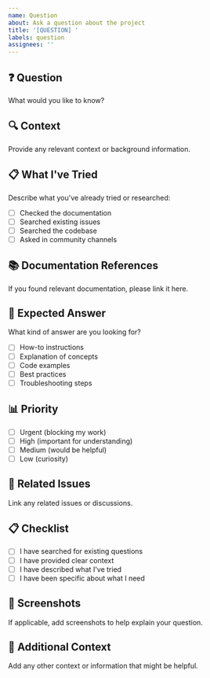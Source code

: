 ```yaml
---
name: Question
about: Ask a question about the project
title: '[QUESTION] '
labels: question
assignees: ''
---
```


## ❓ Question

What would you like to know?

## 🔍 Context

Provide any relevant context or background information.

## 📋 What I've Tried

Describe what you've already tried or researched:

- [ ] Checked the documentation
- [ ] Searched existing issues
- [ ] Searched the codebase
- [ ] Asked in community channels

## 📚 Documentation References

If you found relevant documentation, please link it here.

## 🎯 Expected Answer

What kind of answer are you looking for?

- [ ] How-to instructions
- [ ] Explanation of concepts
- [ ] Code examples
- [ ] Best practices
- [ ] Troubleshooting steps

## 📊 Priority

- [ ] Urgent (blocking my work)
- [ ] High (important for understanding)
- [ ] Medium (would be helpful)
- [ ] Low (curiosity)

## 🔗 Related Issues

Link any related issues or discussions.

## 📋 Checklist

- [ ] I have searched for existing questions
- [ ] I have provided clear context
- [ ] I have described what I've tried
- [ ] I have been specific about what I need

## 📸 Screenshots

If applicable, add screenshots to help explain your question.

## 🚀 Additional Context

Add any other context or information that might be helpful.
